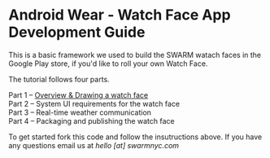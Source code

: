 # Android Wear - Watch Face App Development Guide

This is a basic framework we used to build the SWARM watach faces in the Google Play store, if you'd like to roll your own Watch Face. <br>

The tutorial follows four parts. <br>

Part 1 – <a href="http://swarmnyc.com/?p=1294">Overview & Drawing a watch face</a><br>
Part 2 – System UI requirements for the watch face<br>
Part 3 – Real-time weather communication<br>
Part 4 – Packaging and publishing the watch face<br>

To get started fork this code and follow the insutructions above. If you have any questions email us at <em>hello [at] swarmnyc.com</em>
